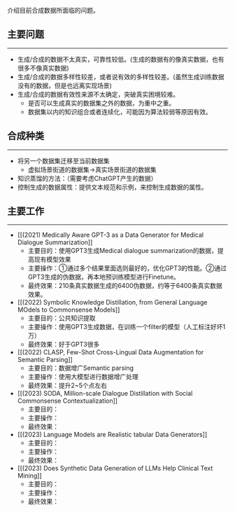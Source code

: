 介绍目前合成数据所面临的问题。

## 主要问题
---
- 生成/合成的数据不太真实，可靠性较低。(生成的数据有的像真实数据，也有很多不像真实数据)
- 生成/合成的数据多样性较差，或者说有效的多样性较差。(虽然生成训练数据没有的数据，但是也远离实现场景)
- 生成/合成的数据有效性来源不太确定，突破真实困境较难。
	- 是否可以生成真实的数据集之外的数据，为重中之重。
	- 数据集以内的知识组合或者连续化，可能因为算法较弱等原因有效。

## 合成种类
---
- 将另一个数据集迁移至当前数据集
	- 虚拟场景街道的数据集→真实场景街道的数据集
- 知识蒸馏的方法：（需要考虑ChatGPT产生的数据）
- 控制生成的数据属性：提供文本规范和示例，来控制生成数据的属性。

## 主要工作
---
- [[(2021) Medically Aware GPT-3 as a Data Generator for Medical Dialogue Summarization]]
	- 主要目的：使用GPT3生成Medical dialogue summarization的数据，提高现有模型效果
	- 主要操作：①通过多个结果里面选则最好的，优化GPT3的性能。②通过GPT3生成的伪数据，再本地预训练模型进行Finetune。
	- 最终效果：210条真实数据生成的6400伪数据，约等于6400条真实数据效果。
- [[(2022) Symbolic Knowledge Distillation, from General Language MOdels to Commonsense Models]]
	- 主要目的：公共知识提取
	- 主要操作：使用GPT3生成数据，在训练一个filter的模型（人工标注好坏1万）
	- 最终效果：好于GPT3很多
- [[(2022) CLASP, Few-Shot Cross-Lingual Data Augmentation for Semantic Parsing]]
	- 主要目的：数据增广Semantic parsing
	- 主要操作：使用大模型进行数据增广处理
	- 最终效果：提升2~5个点左右
- [[(2023) SODA, Million-scale Dialogue Distillation with Social Commonsense Contextualization]]
	- 主要目的：
	- 主要操作：
	- 最终效果：
- [[(2023) Language Models are Realistic tabular Data Generators]]
	- 主要目的：
	- 主要操作：
	- 最终效果：
- [[(2023) Does Synthetic Data Generation of LLMs Help Clinical Text Mining]]
	- 主要目的：
	- 主要操作：
	- 最终效果：